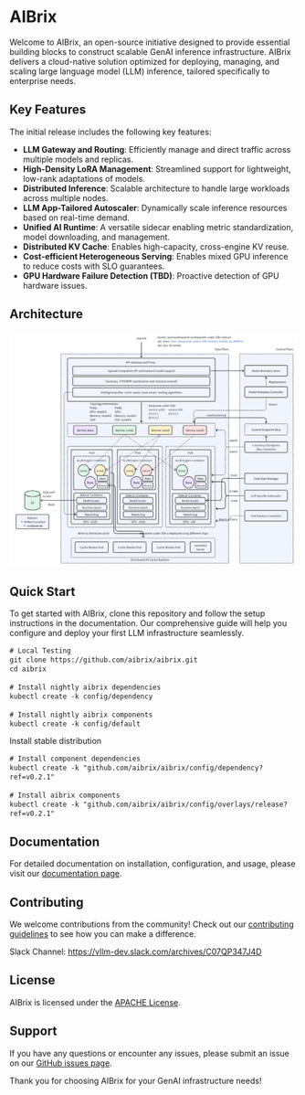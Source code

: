 # AIBrix

Welcome to AIBrix, an open-source initiative designed to provide essential building blocks to construct scalable GenAI inference infrastructure. AIBrix delivers a cloud-native solution optimized for deploying, managing, and scaling large language model (LLM) inference, tailored specifically to enterprise needs.

## Key Features

The initial release includes the following key features:

- **LLM Gateway and Routing**: Efficiently manage and direct traffic across multiple models and replicas.
- **High-Density LoRA Management**: Streamlined support for lightweight, low-rank adaptations of models.
- **Distributed Inference**: Scalable architecture to handle large workloads across multiple nodes.
- **LLM App-Tailored Autoscaler**: Dynamically scale inference resources based on real-time demand.
- **Unified AI Runtime**: A versatile sidecar enabling metric standardization, model downloading, and management.
- **Distributed KV Cache**: Enables high-capacity, cross-engine KV reuse.
- **Cost-efficient Heterogeneous Serving**: Enables mixed GPU inference to reduce costs with SLO guarantees.
- **GPU Hardware Failure Detection (TBD)**: Proactive detection of GPU hardware issues.

## Architecture

![aibrix-architecture-v1](docs/source/assets/images/aibrix-architecture-v1.jpeg)


## Quick Start

To get started with AIBrix, clone this repository and follow the setup instructions in the documentation. Our comprehensive guide will help you configure and deploy your first LLM infrastructure seamlessly.

```shell
# Local Testing
git clone https://github.com/aibrix/aibrix.git
cd aibrix

# Install nightly aibrix dependencies
kubectl create -k config/dependency

# Install nightly aibrix components
kubectl create -k config/default
```

Install stable distribution
```shell
# Install component dependencies
kubectl create -k "github.com/aibrix/aibrix/config/dependency?ref=v0.2.1"

# Install aibrix components
kubectl create -k "github.com/aibrix/aibrix/config/overlays/release?ref=v0.2.1"
```

## Documentation

For detailed documentation on installation, configuration, and usage, please visit our [documentation page](https://aibrix-aibrix.readthedocs-hosted.com/en/latest/).

## Contributing

We welcome contributions from the community! Check out our [contributing guidelines](https://github.com/aibrix/aibrix/CONTRIBUTING.md) to see how you can make a difference.

Slack Channel: https://vllm-dev.slack.com/archives/C07QP347J4D

## License

AIBrix is licensed under the [APACHE License](https://github.com/aibrix/aibrix/LICENSE.md).

## Support

If you have any questions or encounter any issues, please submit an issue on our [GitHub issues page](https://github.com/aibrix/aibrix/issues).

Thank you for choosing AIBrix for your GenAI infrastructure needs!
